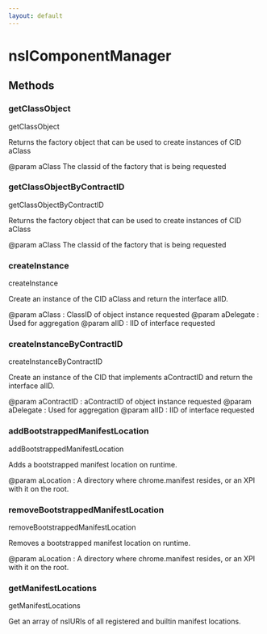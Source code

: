 ```yaml
---
layout: default
---
```


# nsIComponentManager #

## Methods ##

### getClassObject ###

getClassObject

Returns the factory object that can be used to create instances of
CID aClass

@param aClass The classid of the factory that is being requested


### getClassObjectByContractID ###

getClassObjectByContractID

Returns the factory object that can be used to create instances of
CID aClass

@param aClass The classid of the factory that is being requested


### createInstance ###

createInstance

Create an instance of the CID aClass and return the interface aIID.

@param aClass : ClassID of object instance requested
@param aDelegate : Used for aggregation
@param aIID : IID of interface requested


### createInstanceByContractID ###

createInstanceByContractID

Create an instance of the CID that implements aContractID and return the
interface aIID. 

@param aContractID : aContractID of object instance requested
@param aDelegate : Used for aggregation
@param aIID : IID of interface requested


### addBootstrappedManifestLocation ###

addBootstrappedManifestLocation

Adds a bootstrapped manifest location on runtime.

@param aLocation : A directory where chrome.manifest resides,
                   or an XPI with it on the root.


### removeBootstrappedManifestLocation ###

removeBootstrappedManifestLocation

Removes a bootstrapped manifest location on runtime.

@param aLocation : A directory where chrome.manifest resides,
                   or an XPI with it on the root.


### getManifestLocations ###

getManifestLocations

Get an array of nsIURIs of all registered and builtin manifest locations.

